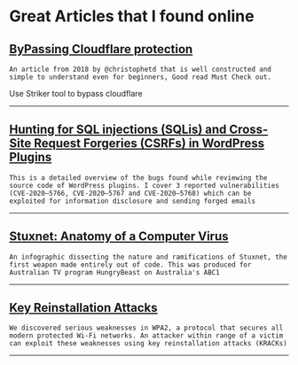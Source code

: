 # Great Articles that I found online

## [ByPassing Cloudflare protection](https://blog.christophetd.fr/bypassing-cloudflare-using-internet-wide-scan-data/)

    An article from 2018 by @christophetd that is well constructed and simple to understand even for beginners, Good read Must Check out.

Use Striker tool to bypass cloudflare

----

## [Hunting for SQL injections (SQLis) and Cross-Site Request Forgeries (CSRFs) in WordPress Plugins](https://medium.com/tenable-techblog/hunting-for-sql-injections-sqlis-and-cross-site-request-forgeries-csrfs-in-wordpress-plugins-632dafc9cd2f)

    This is a detailed overview of the bugs found while reviewing the source code of WordPress plugins. I cover 3 reported vulnerabilities (CVE-2020–5766, CVE-2020–5767 and CVE-2020–5768) which can be exploited for information disclosure and sending forged emails

----
## [Stuxnet: Anatomy of a Computer Virus](https://vimeo.com/25118844)
    An infographic dissecting the nature and ramifications of Stuxnet, the first weapon made entirely out of code. This was produced for Australian TV program HungryBeast on Australia's ABC1
----

## [Key Reinstallation Attacks](https://www.krackattacks.com)
    We discovered serious weaknesses in WPA2, a protocol that secures all modern protected Wi-Fi networks. An attacker within range of a victim can exploit these weaknesses using key reinstallation attacks (KRACKs)
----
